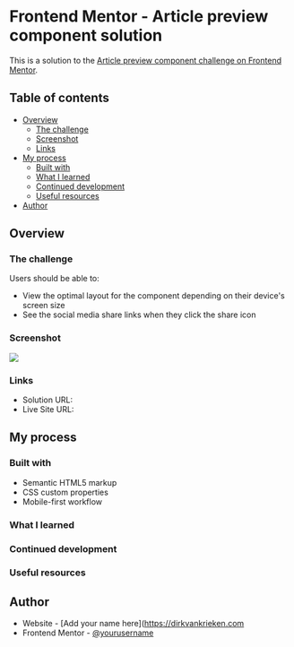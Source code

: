 # Frontend Mentor - Article preview component solution

This is a solution to the [Article preview component challenge on Frontend Mentor](https://www.frontendmentor.io/challenges/article-preview-component-dYBN_pYFT).
## Table of contents

- [Overview](#overview)
  - [The challenge](#the-challenge)
  - [Screenshot](#screenshot)
  - [Links](#links)
- [My process](#my-process)
  - [Built with](#built-with)
  - [What I learned](#what-i-learned)
  - [Continued development](#continued-development)
  - [Useful resources](#useful-resources)
- [Author](#author)

## Overview

### The challenge

Users should be able to:

- View the optimal layout for the component depending on their device's screen size
- See the social media share links when they click the share icon

### Screenshot

![](./screenshot.jpg)

### Links

- Solution URL:
- Live Site URL: 

## My process

### Built with

- Semantic HTML5 markup
- CSS custom properties
- Mobile-first workflow

### What I learned

### Continued development

### Useful resources

## Author

- Website - [Add your name here](https://dirkvankrieken.com
- Frontend Mentor - [@yourusername](https://www.frontendmentor.io/profile/dirkvankrieken)

